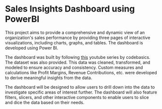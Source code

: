 # Sales Insights Dashboard using PowerBI

This project aims to provide a comprehensive and dynamic view of an organization's sales performance by providing three pages of interactive visualizations, including charts, graphs, and tables. The dashboard is developed using Power BI.

The dashboard was built by following [this](https://www.youtube.com/watch?v=hhZ62IlTxYs&list=PLeo1K3hjS3uva8pk1FI3iK9kCOKQdz1I9) youtube series by codebasics. The dataset was also provided. This data was cleaned, transformed, and modeled to ensure accuracy and consistency. Custom measures and calculations like Profit Margins, Revenue Contributions, etc. were developed to derive meaningful insights from the data.

 The dashboard will be designed to allow users to drill down into the data to investigate specific areas of interest further. The dashboard will also feature filters, slicers, and other interactive components to enable users to slice and dice the data based on their needs.
